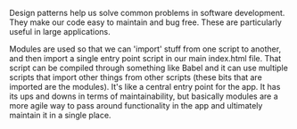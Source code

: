 Design patterns help us solve common problems in software development. They make our code easy to maintain and bug free. These are particularly useful in large applications.

Modules are used so that we can 'import' stuff from one script to another, and then import a single entry point script in our main index.html file. That script can be compiled through something like Babel and it can use multiple scripts that import other things from other scripts (these bits that are imported are the modules). It's like a central entry point for the app. It has its ups and downs in terms of maintainability, but basically modules are a more agile way to pass around functionality in the app and ultimately maintain it in a single place.
